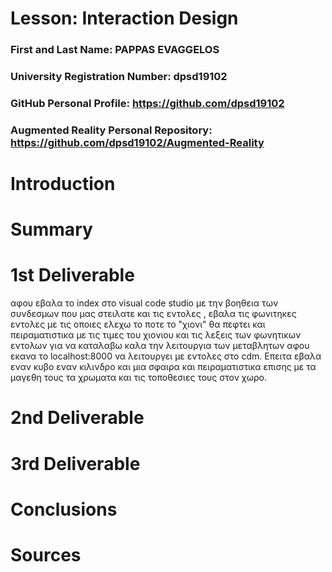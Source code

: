 # Lesson: Interaction Design

### First and Last Name: PAPPAS EVAGGELOS
### University Registration Number: dpsd19102
### GitHub Personal Profile: https://github.com/dpsd19102
### Augmented Reality Personal Repository: https://github.com/dpsd19102/Augmented-Reality

# Introduction

# Summary


# 1st Deliverable
αφου εβαλα το index στο visual code studio με την βοηθεια των συνδεσμων που μας στειλατε και τις εντολες ,  εβαλα τις φωνιτηκες εντολες με τις οποιες ελεχω το ποτε το "χιονι" θα πεφτει και πειραματιστικα με τις τιμες του χιονιου και τις λεξεις των φωνητικων εντολων για να καταλαβω καλα την λειτουργια των μεταβλητων αφου εκανα το localhost:8000 να λειτουργει με εντολες στο cdm. Επειτα εβαλα εναν κυβο εναν κιλινδρο και μια σφαιρα και πειραματιστικα επισης με τα μαγεθη τους τα χρωματα και τις τοποθεσιες τους στον χωρο.

# 2nd Deliverable


# 3rd Deliverable 


# Conclusions


# Sources
